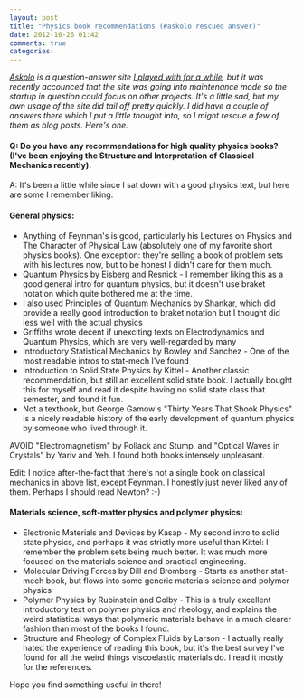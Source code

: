 ```yaml
---
layout: post
title: "Physics book recommendations (#askolo rescued answer)"
date: 2012-10-26 01:42
comments: true
categories: 
---
```

*[Askolo](http://www.askolo.com) is a question-answer site 
[I played with for a while](http://blog.ajdecon.org/some-thoughts-on-hpc-in-the-cloud-askolo-ques/), but it was recently accounced that
the site was going into maintenance mode so the startup in question could focus on other projects. It's a little sad, but 
my own usage of the site did tail off pretty quickly. I did have a couple of answers there which I put a little 
thought into, so I might rescue a few of them as blog posts. Here's one.*


#### Q: Do you have any recommendations for high quality physics books? (I've been enjoying the Structure and Interpretation of Classical Mechanics recently). ####

A: It's been a little while since I sat down with a good physics text, but here are some I remember liking:

#### General physics: ####

* Anything of Feynman's is good, particularly his Lectures on Physics and The Character of Physical Law (absolutely one of my favorite short physics books). One exception: they're selling a book of problem sets with his lectures now, but to be honest I didn't care for them much.
* Quantum Physics by Eisberg and Resnick - I remember liking this as a good general intro for quantum physics, but it doesn't use braket notation which quite bothered me at the time. 
* I also used Principles of Quantum Mechanics by Shankar, which did provide a really good introduction to braket notation but I thought did less well with the actual physics
* Griffiths wrote decent if unexciting texts on Electrodynamics and Quantum Physics, which are very well-regarded by many
* Introductory Statistical Mechanics by Bowley and Sanchez - One of the most readable intros to stat-mech I've found
* Introduction to Solid State Physics by Kittel - Another classic recommendation, but still an excellent solid state book. I actually bought this for myself and read it despite having no solid state class that semester, and found it fun.
* Not a textbook, but George Gamow's "Thirty Years That Shook Physics" is a nicely readable history of the early development of quantum physics by someone who lived through it.

AVOID "Electromagnetism" by Pollack and Stump, and "Optical Waves in Crystals" by Yariv and Yeh. I found both books intensely unpleasant.

Edit: I notice after-the-fact that there's not a single book on classical mechanics in above list, except Feynman. I honestly just never liked any of them. Perhaps I should read Newton? :-)

#### Materials science, soft-matter physics and polymer physics: ####

* Electronic Materials and Devices by Kasap - My second intro to solid state physics, and perhaps it was strictly more useful than Kittel: I remember the problem sets being much better. It was much more focused on the materials science and practical engineering.
* Molecular Driving Forces by Dill and Bromberg - Starts as another stat-mech book, but flows into some generic materials science and polymer physics 
* Polymer Physics by Rubinstein and Colby - This is a truly excellent introductory text on polymer physics and rheology, and explains the weird statistical ways that polymeric materials behave in a much clearer fashion than most of the books I found. 
* Structure and Rheology of Complex Fluids by Larson - I actually really hated the experience of reading this book, but it's the best survey I've found for all the weird things viscoelastic materials do. I read it mostly for the references.

Hope you find something useful in there!
